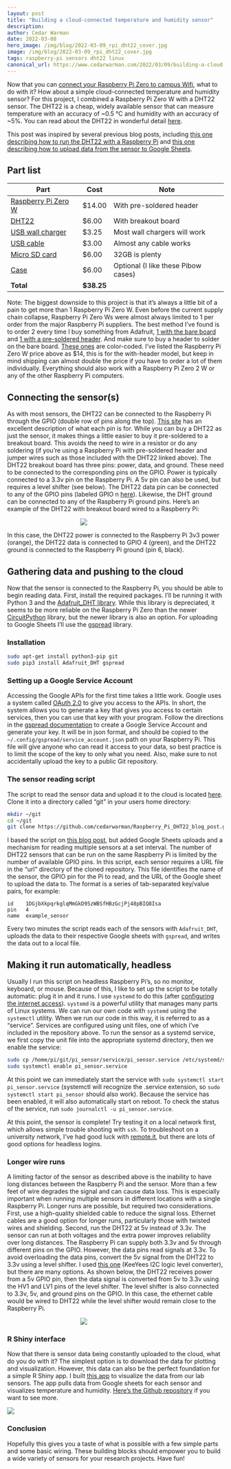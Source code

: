```yaml
---
layout: post
title: "Building a cloud-connected temperature and humidity sensor"
description:
author: Cedar Warman
date: 2022-03-08
hero_image: /img/blog/2022-03-09_rpi_dht22_cover.jpg
image: /img/blog/2022-03-09_rpi_dht22_cover.jpg
tags: raspberry-pi sensors dht22 linux
canonical_url: https://www.cedarwarman.com/2022/03/09/building-a-cloud-connected-temp-and-humidity-sensor.html
---
```


Now that you can <a href="https://www.cedarwarman.com/2021/08/09/connecting-to-campus-wifi.html">connect your Raspberry Pi Zero to campus Wifi</a>, what to do with it? How about a simple cloud-connected temperature and humidity sensor? For this project, I combined a Raspberry Pi Zero W with a DHT22 sensor. The DHT22 is a cheap, widely available sensor that can measure temperature with an accuracy of ~0.5 °C and humidity with an accuracy of ~5%. You can read about the DHT22 in wonderful detail <a href="https://www.kandrsmith.org/RJS/Misc/Hygrometers/calib_dht22.html">here</a>.

This post was inspired by several previous blog posts, including <a href="https://pimylifeup.com/raspberry-pi-humidity-sensor-dht22/">this one describing how to run the DHT22 with a Raspberry Pi</a> and <a href="https://learn.adafruit.com/dht-humidity-sensing-on-raspberry-pi-with-gdocs-logging/connecting-to-googles-docs-python3">this one describing how to upload data from the sensor to Google Sheets</a>.

## Part list
<div class="container is-max-desktop has-text-centered">
<table class="table is-hoverable">
<thead>
<tr>
<th>Part</th>
<th>Cost</th>
<th>Note</th>
</tr>
</thead>
<tbody>
	<tr>
		<td><a href ="https://www.adafruit.com/product/3708">Raspberry Pi Zero W</a></td>
		<td>$14.00</td>
		<td>With pre-soldered header</td>
	</tr>
	<tr>
		<td><a href ="https://www.amazon.com/gp/product/B07XBVR532/">DHT22</a></td>
		<td>$6.00</td>
		<td>With breakout board</td>
	</tr>
	<tr>
		<td><a href ="https://www.amazon.com/Charger-X-Universal-Adapter-Samsung/dp/B0794WT57Y/">USB wall charger</a></td>
		<td>$3.25</td>
		<td>Most wall chargers will work</td>
	</tr>
	<tr>
		<td><a href ="https://www.amazon.com/10ft3Pack-Charging-Smartphone-Connection-Blackwhite/dp/B06XYH75NQ/">USB cable</a></td>
		<td>$3.00</td>
		<td>Almost any cable works</td>
	</tr>
	<tr>
		<td><a href ="https://www.amazon.com/PNY-Elite-microSDHC-Memory-3-Pack/dp/B07YXJM282/">Micro SD card</a></td>
		<td>$6.00</td>
		<td>32GB is plenty</td>
	</tr>
	<tr>
		<td><a href ="https://www.adafruit.com/product/3471">Case</a></td>
		<td>$6.00</td>
		<td>Optional (I like these Pibow cases)</td>
	</tr>
	<tr class="is-selected">
		<td><strong>Total</strong></td>
		<td><strong>$38.25</strong></td>
		<td></td>
	</tr>
</tbody>
</table>

</div>

Note: The biggest downside to this project is that it’s always a little bit of a pain to get more than 1 Raspberry Pi Zero W. Even before the current supply chain collapse, Raspberry Pi Zero Ws were almost always limited to 1 per order from the major Raspberry Pi suppliers. The best method I’ve found is to order 2 every time I buy something from Adafruit, <a href ="https://www.adafruit.com/product/3400">1 with the bare board</a> and <a href ="https://www.adafruit.com/product/3708">1 with a pre-soldered header</a>. And make sure to buy a header to solder on the bare board. <a href ="https://www.adafruit.com/product/3907">These ones</a> are color-coded. I’ve listed the Raspberry Pi Zero W price above as $14, this is for the with-header model, but keep in mind shipping can almost double the price if you have to order a lot of them individually. Everything should also work with a Raspberry Pi Zero 2 W or any of the other Raspberry Pi computers.

## Connecting the sensor(s)
As with most sensors, the DHT22 can be connected to the Raspberry Pi through the GPIO (double row of pins along the top). <a href ="https://pinout.xyz/">This site</a> has an excellent description of what each pin is for. While you can buy a DHT22 as just the sensor, it makes things a little easier to buy it pre-soldered to a breakout board. This avoids the need to wire in a resistor or do any soldering (if you’re using a Raspberry Pi with pre-soldered header and jumper wires such as those included with the DHT22 linked above). The DHT22 breakout board has three pins: power, data, and ground. These need to be connected to the corresponding pins on the GPIO. Power is typically connected to a 3.3v pin on the Raspberry Pi. A 5v pin can also be used, but requires a level shifter (see below). The DHT22 data pin can be connected to any of the GPIO pins (labeled GPIO n <a href ="https://pinout.xyz/">here</a>). Likewise, the DHT ground can be connected to any of the Raspberry Pi ground pins. Here’s an example of the DHT22 with breakout board wired to a Raspberry Pi:

<div class="container is-max-desktop">
	<div class="columns">
		<div class="column is-4"></div>
		<div class="column is-4">
			<img src="/img/blog/2022-03-09_DHT22_RPi0.jpg">
		</div>
		<div class="column is-4"></div>
	</div>
</div>

In this case, the DHT22 power is connected to the Raspberry Pi 3v3 power (orange), the DHT22 data is connected to GPIO 4 (green), and the DHT22 ground is connected to the Raspberry Pi ground (pin 6, black).

## Gathering data and pushing to the cloud
Now that the sensor is connected to the Raspberry Pi, you should be able to begin reading data. First, install the required packages. I’ll be running it with Python 3 and the <a href ="https://github.com/adafruit/Adafruit_Python_DHT">Adafruit_DHT library</a>. While this library is depreciated, it seems to be more reliable on the Raspberry Pi Zero than the newer <a href ="https://github.com/adafruit/Adafruit_CircuitPython_DHT">CircuitPython</a> library, but the newer library is also an option. For uploading to Google Sheets I’ll use the <a href ="https://docs.gspread.org/en/latest/">gspread</a> library.

### Installation
```bash
sudo apt-get install python3-pip git
sudo pip3 install Adafruit_DHT gspread
```

### Setting up a Google Service Account
Accessing the Google APIs for the first time takes a little work. Google uses a system called <a href ="https://developers.google.com/identity/protocols/oauth2">OAuth 2.0</a> to give you access to the APIs. In short, the system allows you to generate a key that gives you access to certain services, then you can use that key with your program. Follow the directions in the <a href ="https://docs.gspread.org/en/latest/oauth2.html">gspread documentation</a> to create a Google Service Account and generate your key. It will be in json format, and should be copied to the `~/.config/gspread/service_account.json` path on your Raspberry Pi. This file will give anyone who can read it access to your data, so best practice is to limit the scope of the key to only what you need. Also, make sure to not accidentally upload the key to a public Git repository.

### The sensor reading script
The script to read the sensor data and upload it to the cloud is located <a href ="https://github.com/cedarwarman/Raspberry_Pi_DHT22_blog_post">here</a>. Clone it into a directory called “git” in your users home directory:

```bash
mkdir ~/git
cd ~/git
git clone https://github.com/cedarwarman/Raspberry_Pi_DHT22_blog_post.git
```

I based the script on <a href ="https://pimylifeup.com/raspberry-pi-humidity-sensor-dht22/">this blog post</a>, but added Google Sheets uploads and a mechanism for reading multiple sensors at a set interval. The number of DHT22 sensors that can be run on the same Raspberry Pi is limited by the number of available GPIO pins. In this script, each sensor requires a URL file in the “url” directory of the cloned repository. This file identifies the name of the sensor, the GPIO pin for the Pi to read, and the URL of the Google sheet to upload the data to. The format is a series of tab-separated key/value pairs, for example:

```
id    1DGjbXkpqrkglqMmGkD95zWBSfHBzGcjPj48pBIQ8Isa
pin   4
name  example_sensor
```

Every two minutes the script reads each of the sensors with `Adafruit_DHT`, uploads the data to their respective Google sheets with `gspread`, and writes the data out to a local file.

## Making it run automatically, headless
Usually I run this script on headless Raspberry Pi’s, so no monitor, keyboard, or mouse. Because of this, I like to set up the script to be totally automatic: plug it in and it runs. I use `systemd` to do this (after <a href ="https://www.cedarwarman.com/2020/08/09/connecting-to-campus-wifi.html">configuring the internet access</a>). `systemd` is a powerful utility that manages many parts of Linux systems. We can run our own code with `systemd` using the `systemctl` utility. When we run our code in this way, it is referred to as a “service”. Services are configured using unit files, one of which I’ve included in the repository above. To run the sensor as a systemd service, we first copy the unit file into the appropriate systemd directory, then we enable the service:

```bash
sudo cp /home/pi/git/pi_sensor/service/pi_sensor.service /etc/systemd/system/
sudo systemctl enable pi_sensor.service
```

At this point we can immediately start the service with `sudo systemctl start pi_sensor.service` (systemctl will recognize the .service extension, so `sudo systemctl start pi_sensor` should also work). Because the service has been enabled, it will also automatically start on reboot. To check the status of the service, run `sudo journalctl -u pi_sensor.service`.

At this point, the sensor is complete! Try testing it on a local network first, which allows simple trouble shooting with `ssh`. To troubleshoot on a university network, I’ve had good luck with <a href ="https://remote.it/">remote.it</a>, but there are lots of good options for headless logins.

### Longer wire runs
A limiting factor of the sensor as described above is the inability to have long distances between the Raspberry Pi and the sensor. More than a few feet of wire degrades the signal and can cause data loss. This is especially important when running multiple sensors in different locations with a single Raspberry Pi. Longer runs are possible, but required two considerations. First, use a high-quality shielded cable to reduce the signal loss. Ethernet cables are a good option for longer runs, particularly those with twisted wires and shielding. Second, run the DHT22 at 5v instead of 3.3v. The sensor can run at both voltages and the extra power improves reliability over long distances. The Raspberry Pi can supply both 3.3v and 5v through different pins on the GPIO. However, the data pins read signals at 3.3v. To avoid overloading the data pins, convert the 5v signal from the DHT22 to 3.3v using a level shifter. I used <a href ="https://www.amazon.com/gp/product/B07LG646VS/">this one</a> (KeeYees I2C logic level converter), but there are many options. As shown below, the DHT22 receives power from a 5v GPIO pin, then the data signal is converted from 5v to 3.3v using the HV1 and LV1 pins of the level shifter. The level shifter is also connected to 3.3v, 5v, and ground pins on the GPIO. In this case, the ethernet cable would be wired to DHT22 while the level shifter would remain close to the Raspberry Pi. 

<div class="container is-max-desktop">
    <div class="columns">
		<div class="column is-4"></div>
        <div class="column is-4">
            <img src="/img/blog/2022-03-09_DHT22_level_shifter.jpg">
        </div>
		<div class="column is-4"></div>
    </div>
</div>

### R Shiny interface
Now that there is sensor data being constantly uploaded to the cloud, what do you do with it? The simplest option is to download the data for plotting and visualization. However, this data can also be the perfect foundation for a simple R Shiny app. I built <a href ="https://viz.datascience.arizona.edu/palanivelu-lab-sensors/">this app</a> to visualize the data from our lab sensors. The app pulls data from Google sheets for each sensor and visualizes temperature and humidity. <a href ="https://github.com/cedarwarman/shiny_pi_sensors/">Here’s the Github repository</a> if you want to see more.

<div class="container is-max-desktop">
    <div class="columns">
        <div class="column is-12">
            <img src="/img/blog/2022-03-09_shiny_interface.jpg">
        </div>
    </div>
</div>

### Conclusion
Hopefully this gives you a taste of what is possible with a few simple parts and some basic wiring. These building blocks should empower you to build a wide variety of sensors for your research projects. Have fun!

